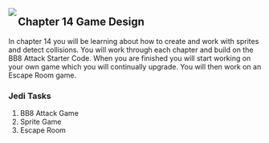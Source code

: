 <img align="left" src="http://hermonswebsites.com/Classes/CS/python.png"><H2>Chapter 14 Game Design</H2>

In chapter 14 you will be learning about how to create and work with sprites and detect collisions. You will work through each chapter and build on the BB8 Attack Starter Code. When you are finished you will start working on your own game which you will continually upgrade. You will then work on an Escape Room game.


<h3>Jedi Tasks</h3>
<ol>
  <li>BB8 Attack Game</li>
  <li>Sprite Game</li>
  <li>Escape Room</li>
  </ol>
